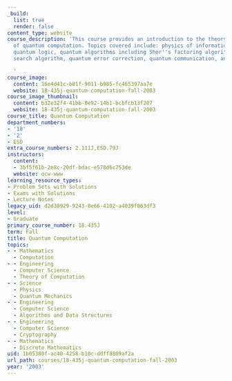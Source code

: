 ```yaml
---
_build:
  list: true
  render: false
content_type: website
course_description: 'This course provides an introduction to the theory and practice
  of quantum computation. Topics covered include: physics of information processing,
  quantum logic, quantum algorithms including Shor''s factoring algorithm and Grover''s
  search algorithm, quantum error correction, quantum communication, and cryptography.

  '
course_image:
  content: 16e4d41c-b81f-9011-b985-fc465397aa7e
  website: 18-435j-quantum-computation-fall-2003
course_image_thumbnail:
  content: b32e32f4-41bb-8e92-14b1-bcbfcb13f207
  website: 18-435j-quantum-computation-fall-2003
course_title: Quantum Computation
department_numbers:
- '18'
- '2'
- ESD
extra_course_numbers: 2.111J,ESD.79J
instructors:
  content:
  - 3bf5f61b-2e8c-20df-bdac-e578d6c753de
  website: ocw-www
learning_resource_types:
- Problem Sets with Solutions
- Exams with Solutions
- Lecture Notes
legacy_uid: d2d30929-9243-8e66-4102-a4039f063df3
level:
- Graduate
primary_course_number: 18.435J
term: Fall
title: Quantum Computation
topics:
- - Mathematics
  - Computation
- - Engineering
  - Computer Science
  - Theory of Computation
- - Science
  - Physics
  - Quantum Mechanics
- - Engineering
  - Computer Science
  - Algorithms and Data Structures
- - Engineering
  - Computer Science
  - Cryptography
- - Mathematics
  - Discrete Mathematics
uid: 1b05380f-ac40-4258-b10c-ddff8809af2a
url_path: courses/18-435j-quantum-computation-fall-2003
year: '2003'
---
```


